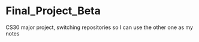 # Final_Project_Beta
CS30 major project, switching repositories so I can use the other one as my notes

